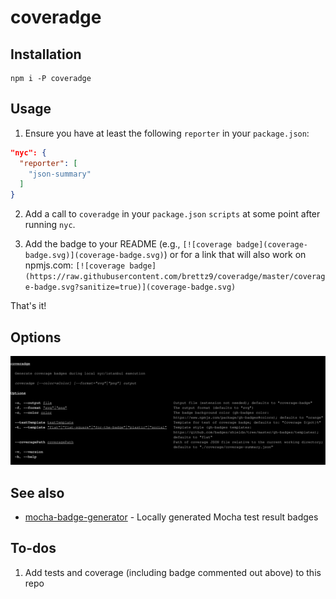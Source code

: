 <!--
[![coverage badge](https://raw.githubusercontent.com/brettz9/coveradge/master/coverage-badge.svg?sanitize=true)](coverage-badge.svg)
-->

# coveradge

## Installation

```
npm i -P coveradge
```

## Usage

1. Ensure you have at least the following `reporter` in your `package.json`:

```json
"nyc": {
  "reporter": [
    "json-summary"
  ]
}
```

2. Add a call to `coveradge` in your `package.json` `scripts` at some point
    after running `nyc`.

3. Add the badge to your README (e.g., `[![coverage badge](coverage-badge.svg)](coverage-badge.svg)`) or for a link that will also work on npmjs.com: `[![coverage badge](https://raw.githubusercontent.com/brettz9/coveradge/master/coverage-badge.svg?sanitize=true)](coverage-badge.svg)`

That's it!

## Options

[![CLI instructions](cli.svg)](cli.svg)

## See also

- [mocha-badge-generator](https://github.com/ianpogi5/mocha-badge-generator) - Locally generated Mocha test result badges

## To-dos

1. Add tests and coverage (including badge commented out above) to this repo
